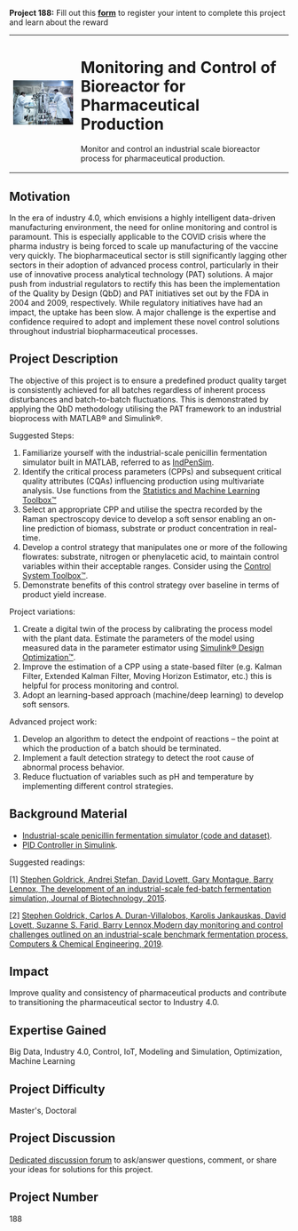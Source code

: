 **Project 188:** Fill out this <strong>[form](https://forms.office.com/Pages/ResponsePage.aspx?id=ETrdmUhDaESb3eUHKx3B5lOTzSa_A6lPqq2LJKzvpM5UMTBZRkc4UTRETjFERVRDWllQRE40OUFSQS4u)</strong> to  register your intent to complete this project and learn about the reward

<table>
<td><img src="/images/bioreactor.jpg"  width=500 /></td>
<td><p><h1>Monitoring and Control of Bioreactor for Pharmaceutical Production</h1></p>
<p>Monitor and control an industrial scale bioreactor process for pharmaceutical production.</p>
</table>

## Motivation

In the era of industry 4.0, which envisions a highly intelligent data-driven manufacturing environment, the need for online monitoring and control is paramount. This is especially applicable to the COVID crisis where the pharma industry is being forced to scale up manufacturing of the vaccine very quickly.
The biopharmaceutical sector is still significantly lagging other sectors in their adoption of advanced process control, particularly in their use of innovative process analytical technology (PAT) solutions. A major push from industrial regulators to rectify this has been the implementation of the Quality by Design (QbD) and PAT initiatives set out by the FDA in 2004 and 2009, respectively. While regulatory initiatives have had an impact, the uptake has been slow. A major challenge is the expertise and confidence required to adopt and implement these novel control solutions throughout industrial biopharmaceutical processes.

## Project Description

The objective of this project is to ensure a predefined product quality target is consistently achieved for all batches regardless of inherent process disturbances and batch-to-batch fluctuations. This is demonstrated by applying the QbD methodology utilising the PAT framework to an industrial bioprocess with MATLAB® and Simulink®. 

Suggested Steps:

1.	Familiarize yourself with the industrial-scale penicillin fermentation simulator built in MATLAB, referred to as [IndPenSim](https://www.mathworks.com/matlabcentral/fileexchange/49041-industrial-scale-penicillin-simulationv2?s_tid=srchtitle). 
2.	Identify the critical process parameters (CPPs) and subsequent critical quality attributes (CQAs) influencing production using multivariate analysis. Use functions from the [Statistics and Machine Learning Toolbox™](https://www.mathworks.com/help/stats/)
3.	Select an appropriate CPP and utilise the spectra recorded by the Raman spectroscopy device to develop a soft sensor enabling an on-line prediction of biomass, substrate or product concentration in real-time.
4.	Develop a control strategy that manipulates one or more of the following flowrates: substrate, nitrogen or phenylacetic acid, to maintain control variables within their acceptable ranges. Consider using the [Control System Toolbox™](https://www.mathworks.com/help/control/).
5.	Demonstrate benefits of this control strategy over baseline in terms of product yield increase.
	
Project variations:

1.	Create a digital twin of the process by calibrating the process model with the plant data. Estimate the parameters of the model using measured data in the parameter estimator using [Simulink® Design Optimization™](https://www.mathworks.com/help/sldo/).
2.	Improve the estimation of a CPP using a state-based filter (e.g. Kalman Filter, Extended Kalman Filter, Moving Horizon Estimator, etc.) this is helpful for process monitoring and control.
3.	Adopt an learning-based approach (machine/deep learning) to develop soft sensors.

Advanced project work:

1.	Develop an algorithm to detect the endpoint of reactions – the point at which the production of a batch should be terminated.
2.	Implement a fault detection strategy to detect the root cause of abnormal process behavior.
3.	Reduce fluctuation of variables such as pH and temperature by implementing different control strategies.


## Background Material

- [Industrial-scale penicillin fermentation simulator (code and dataset)](https://www.mathworks.com/matlabcentral/fileexchange/49041-industrial-scale-penicillin-simulationv2?s_tid=srchtitle).
- [PID Controller in Simulink](https://www.mathworks.com/help/simulink/slref/pidcontroller.html).

Suggested readings:

[1] [Stephen Goldrick, Andrei Ştefan, David Lovett, Gary Montague, Barry Lennox, The development of an industrial-scale fed-batch fermentation simulation, Journal of Biotechnology, 2015](https://www.researchgate.net/publication/267816104_The_development_of_an_industrial-scale_fed-batch_fermentation_simulation).

[2] [Stephen Goldrick, Carlos A. Duran-Villalobos, Karolis Jankauskas, David Lovett, Suzanne S. Farid, Barry Lennox,Modern day monitoring and control challenges outlined on an industrial-scale benchmark fermentation process, Computers & Chemical Engineering, 2019](https://www.sciencedirect.com/science/article/pii/S0098135418305106?via%3Dihub).


## Impact

Improve quality and consistency of pharmaceutical products and contribute to transitioning the pharmaceutical sector to Industry 4.0.


## Expertise Gained 

Big Data, Industry 4.0, Control, IoT, Modeling and Simulation, Optimization, Machine Learning


## Project Difficulty

Master's, Doctoral

## Project Discussion

[Dedicated discussion forum](https://github.com/mathworks/MathWorks-Excellence-in-Innovation/discussions/22) to ask/answer questions, comment, or share your ideas for solutions for this project.

## Project Number

188

